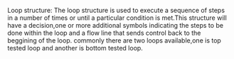 Loop structure:
   The loop structure is used to execute a sequence of steps in a number of times or until a particular condition is met.This structure will have a decision,one or more additional symbols indicating the steps to be done within the loop and a flow line that sends control back to the beggining of the loop.
   commonly there are two loops available,one is top tested loop and another is bottom tested loop.
